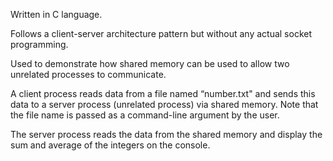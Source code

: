Written in C language.

Follows a client-server architecture pattern but without any actual socket programming.

Used to demonstrate how shared memory can be used to allow two unrelated processes to communicate.

A client process reads data from a file named “number.txt" and sends this data to a server process (unrelated process) via shared memory.
Note that the file name is passed as a command-line argument by the user.

The server process reads the data from the shared memory and display the sum and average of the integers on the console.
